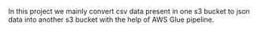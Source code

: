 In this project we mainly convert csv data present in one s3 bucket to json data into another s3 bucket with the help of AWS Glue pipeline.
